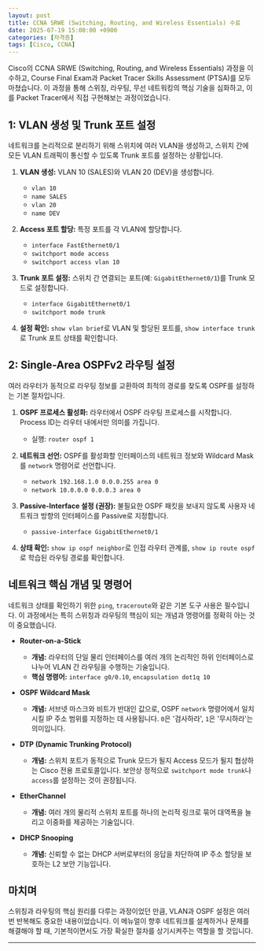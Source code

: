 ```yaml
---
layout: post
title: CCNA SRWE (Switching, Routing, and Wireless Essentials) 수료
date: 2025-07-19 15:00:00 +0900
categories: [자격증]
tags: [Cisco, CCNA]
---
```

Cisco의 CCNA SRWE (Switching, Routing, and Wireless Essentials) 과정을 이수하고, Course Final Exam과 Packet Tracer Skills Assessment (PTSA)를 모두 마쳤습니다. 이 과정을 통해 스위칭, 라우팅, 무선 네트워킹의 핵심 기술을 심화하고, 이를 Packet Tracer에서 직접 구현해보는 과정이었습니다.

## 1: VLAN 생성 및 Trunk 포트 설정

네트워크를 논리적으로 분리하기 위해 스위치에 여러 VLAN을 생성하고, 스위치 간에 모든 VLAN 트래픽이 통신할 수 있도록 Trunk 포트를 설정하는 상황입니다.

1.  **VLAN 생성:** VLAN 10 (SALES)와 VLAN 20 (DEV)을 생성합니다.
    *   `vlan 10`
    *   `name SALES`
    *   `vlan 20`
    *   `name DEV`

2.  **Access 포트 할당:** 특정 포트를 각 VLAN에 할당합니다.
    *   `interface FastEthernet0/1`
    *   `switchport mode access`
    *   `switchport access vlan 10`

3.  **Trunk 포트 설정:** 스위치 간 연결되는 포트(예: `GigabitEthernet0/1`)를 Trunk 모드로 설정합니다.
    *   `interface GigabitEthernet0/1`
    *   `switchport mode trunk`

4.  **설정 확인:** `show vlan brief`로 VLAN 및 할당된 포트를, `show interface trunk`로 Trunk 포트 상태를 확인합니다.

## 2: Single-Area OSPFv2 라우팅 설정

여러 라우터가 동적으로 라우팅 정보를 교환하여 최적의 경로를 찾도록 OSPF를 설정하는 기본 절차입니다.

1.  **OSPF 프로세스 활성화:** 라우터에서 OSPF 라우팅 프로세스를 시작합니다. Process ID는 라우터 내에서만 의미를 가집니다.
    *   실행: `router ospf 1`

2.  **네트워크 선언:** OSPF를 활성화할 인터페이스의 네트워크 정보와 Wildcard Mask를 `network` 명령어로 선언합니다.
    *   `network 192.168.1.0 0.0.0.255 area 0`
    *   `network 10.0.0.0 0.0.0.3 area 0`

3.  **Passive-Interface 설정 (권장):** 불필요한 OSPF 패킷을 보내지 않도록 사용자 네트워크 방향의 인터페이스를 Passive로 지정합니다.
    *   `passive-interface GigabitEthernet0/1`

4.  **상태 확인:** `show ip ospf neighbor`로 인접 라우터 관계를, `show ip route ospf`로 학습된 라우팅 경로를 확인합니다.

## 네트워크 핵심 개념 및 명령어

네트워크 상태를 확인하기 위한 `ping`, `traceroute`와 같은 기본 도구 사용은 필수입니다. 이 과정에서는 특히 스위칭과 라우팅의 핵심이 되는 개념과 명령어를 정확히 아는 것이 중요했습니다.

*   **Router-on-a-Stick**
    *   **개념:** 라우터의 단일 물리 인터페이스를 여러 개의 논리적인 하위 인터페이스로 나누어 VLAN 간 라우팅을 수행하는 기술입니다.
    *   **핵심 명령어:** `interface g0/0.10`, `encapsulation dot1q 10`

*   **OSPF Wildcard Mask**
    *   **개념:** 서브넷 마스크와 비트가 반대인 값으로, OSPF `network` 명령어에서 일치시킬 IP 주소 범위를 지정하는 데 사용됩니다. `0`은 '검사하라', `1`은 '무시하라'는 의미입니다.

*   **DTP (Dynamic Trunking Protocol)**
    *   **개념:** 스위치 포트가 동적으로 Trunk 모드가 될지 Access 모드가 될지 협상하는 Cisco 전용 프로토콜입니다. 보안상 정적으로 `switchport mode trunk`나 `access`를 설정하는 것이 권장됩니다.

*   **EtherChannel**
    *   **개념:** 여러 개의 물리적 스위치 포트를 하나의 논리적 링크로 묶어 대역폭을 늘리고 이중화를 제공하는 기술입니다.

*   **DHCP Snooping**
    *   **개념:** 신뢰할 수 없는 DHCP 서버로부터의 응답을 차단하여 IP 주소 할당을 보호하는 L2 보안 기능입니다.

## 마치며

스위칭과 라우팅의 핵심 원리를 다루는 과정이었던 만큼, VLAN과 OSPF 설정은 여러 번 반복해도 중요한 내용이었습니다. 이 메뉴얼이 향후 네트워크를 설계하거나 문제를 해결해야 할 때, 기본적이면서도 가장 확실한 절차를 상기시켜주는 역할을 할 것입니다.


<hr class="short-rule">

